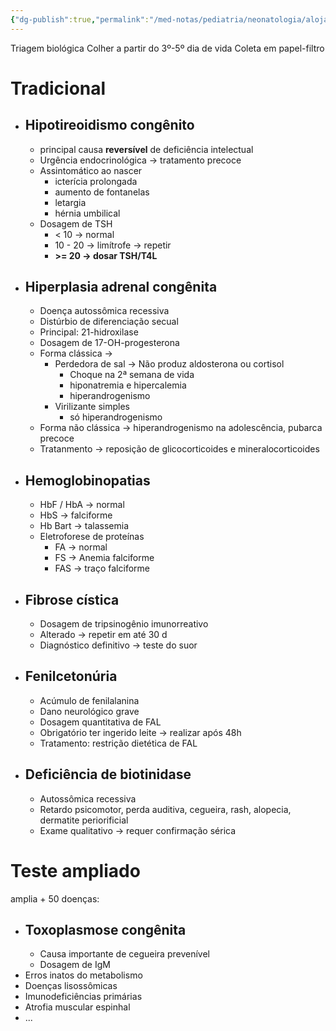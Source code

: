 ```yaml
---
{"dg-publish":true,"permalink":"/med-notas/pediatria/neonatologia/alojamento-conjunto/teste-do-pezinho/"}
---
```


Triagem biológica
Colher a partir do 3º-5º dia de vida
Coleta em papel-filtro

# Tradicional
- ## Hipotireoidismo congênito
	- principal causa **reversível** de deficiência intelectual
	- Urgência endocrinológica -> tratamento precoce
	- Assintomático ao nascer
		- icterícia prolongada
		- aumento de fontanelas
		- letargia
		- hérnia umbilical
	- Dosagem de TSH
		- < 10 -> normal
		- 10 - 20 -> limítrofe -> repetir
		- **>= 20 -> dosar TSH/T4L**
- ## Hiperplasia adrenal congênita
	- Doença autossômica recessiva
	- Distúrbio de diferenciação secual
	- Principal: 21-hidroxilase
	- Dosagem de 17-OH-progesterona
	- Forma clássica -> 
		- Perdedora de sal -> Não produz aldosterona ou cortisol
			- Choque na 2ª semana de vida
			- hiponatremia e hipercalemia
			- hiperandrogenismo
		- Virilizante simples
			- só hiperandrogenismo
	- Forma não clássica -> hiperandrogenismo na adolescência, pubarca precoce
	- Tratanmento -> reposição de glicocorticoides e mineralocorticoides
- ## Hemoglobinopatias
	- HbF / HbA -> normal
	- HbS -> falciforme
	- Hb Bart -> talassemia
	- Eletroforese de proteínas
		- FA -> normal
		- FS -> Anemia falciforme
		- FAS -> traço falciforme
- ## Fibrose cística
	- Dosagem de tripsinogênio imunorreativo
	- Alterado -> repetir em até 30 d
	- Diagnóstico definitivo -> teste do suor
- ## Fenilcetonúria
	- Acúmulo de fenilalanina
	- Dano neurológico grave
	- Dosagem quantitativa de FAL
	- Obrigatório ter ingerido leite -> realizar após 48h
	- Tratamento: restrição dietética de FAL
- ## Deficiência de biotinidase
	- Autossômica recessiva
	- Retardo psicomotor, perda auditiva, cegueira, rash, alopecia, dermatite periorificial
	- Exame qualitativo -> requer confirmação sérica

# Teste ampliado
amplia + 50 doenças:
- ## Toxoplasmose congênita
	- Causa importante de cegueira prevenível
	- Dosagem de IgM
- Erros inatos do metabolismo
- Doenças lisossômicas 
- Imunodeficiências primárias
- Atrofia muscular espinhal
- ...

